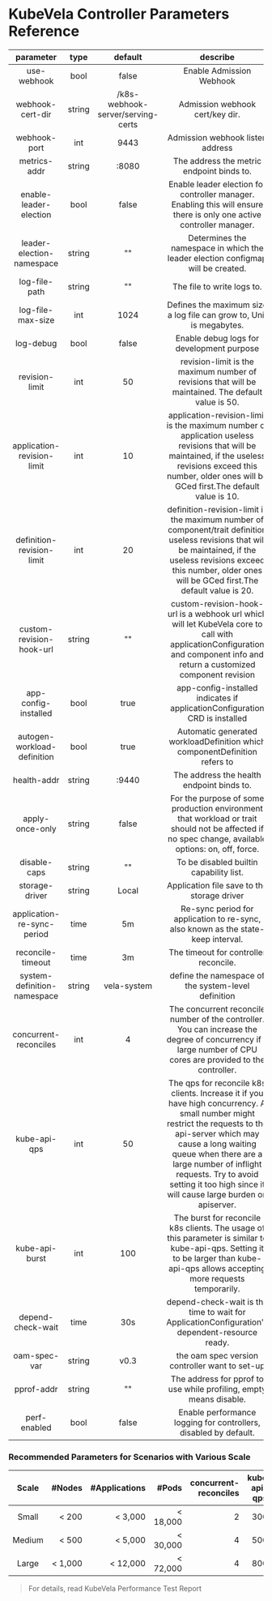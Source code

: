 # KubeVela Controller Parameters Reference

|          parameter          |  type  |              default              |                           describe                           |
| :-------------------------: | :----: | :-------------------------------: | :----------------------------------------------------------: |
|         use-webhook         |  bool  |               false               |                   Enable Admission Webhook                   |
|      webhook-cert-dir       | string | /k8s-webhook-server/serving-certs |               Admission webhook cert/key dir.                |
|        webhook-port         |  int   |               9443                |               Admission webhook listen address               |
|        metrics-addr         | string |               :8080               |          The address the metric endpoint binds to.           |
|   enable-leader-election    |  bool  |               false               | Enable leader election for controller manager. Enabling this will ensure there is only one active controller manager. |
|  leader-election-namespace  | string |                ""                 | Determines the namespace in which the leader election configmap will be created. |
|        log-file-path        | string |                ""                 |                  The file to write logs to.                  |
|      log-file-max-size      |  int   |               1024                | Defines the maximum size a log file can grow to, Unit is megabytes. |
|          log-debug          |  bool  |               false               |          Enable debug logs for development purpose           |
|       revision-limit        |  int   |                50                 | revision-limit is the maximum number of revisions that will be maintained. The default value is 50. |
| application-revision-limit  |  int   |                10                 | application-revision-limit is the maximum number of application useless revisions that will be maintained, if the useless revisions exceed this number, older ones will be GCed first.The default value is 10. |
|  definition-revision-limit  |  int   |                20                 | definition-revision-limit is the maximum number of component/trait definition useless revisions that will be maintained, if the useless revisions exceed this number, older ones will be GCed first.The default value is 20. |
|  custom-revision-hook-url   | string |                ""                 | custom-revision-hook-url is a webhook url which will let KubeVela core to call with applicationConfiguration and component info and return a customized component revision |
|    app-config-installed     |  bool  |               true                | app-config-installed indicates if applicationConfiguration CRD is installed |
| autogen-workload-definition |  bool  |               true                | Automatic generated workloadDefinition which componentDefinition refers to |
|         health-addr         | string |               :9440               |          The address the health endpoint binds to.           |
|       apply-once-only       | string |               false               | For the purpose of some production environment that workload or trait should not be affected if no spec change, available options: on, off, force. |
|        disable-caps         | string |                ""                 |           To be disabled builtin capability list.            |
|       storage-driver        | string |               Local               |         Application file save to the storage driver          |
| application-re-sync-period  |  time  |                5m                 | Re-sync period for application to re-sync, also known as the state-keep interval. |
|      reconcile-timeout      |  time  |                3m                 |           The timeout for controller reconcile.              |
| system-definition-namespace | string |            vela-system            |     define the namespace of the system-level definition      |
|    concurrent-reconciles    |  int   |                 4                 | The concurrent reconcile number of the controller. You can increase the degree of concurrency if a large number of CPU cores are provided to the controller. |
|        kube-api-qps         |  int   |                50                 | The qps for reconcile k8s clients. Increase it if you have high concurrency. A small number might restrict the requests to the api-server which may cause a long waiting queue when there are a large number of inflight requests. Try to avoid setting it too high since it will cause large burden on apiserver. |
|       kube-api-burst        |  int   |                100                | The burst for reconcile k8s clients. The usage of this parameter is similar to kube-api-qps. Setting it to be larger than kube-api-qps allows accepting more requests temporarily. |
|      depend-check-wait      |  time  |                30s                | depend-check-wait is the time to wait for ApplicationConfiguration's dependent-resource ready. |
|        oam-spec-var         | string |               v0.3                |         the oam spec version controller want to set-up       |
|         pprof-addr          | string |                ""                 | The address for pprof to use while profiling, empty means disable. |
|        perf-enabled         |  bool  |               false               | Enable performance logging for controllers, disabled by default. |

### Recommended Parameters for Scenarios with Various Scale

| Scale |  #Nodes  | #Applications |   #Pods  | concurrent-reconciles | kube-api-qps | kube-api-burst |  CPU  | Memory |
| :---: | -------: | ------------: | -------: | --------------------: | :----------: | -------------: | ----: | -----: |
| Small |  < 200   |   < 3,000     | < 18,000 |              2        |      300     |      500       |   0.5 |   1Gi  |
| Medium | < 500   |   < 5,000     | < 30,000 |              4        |      500     |      800       |     1 |   2Gi  |
| Large | < 1,000  |   < 12,000    | < 72,000 |              4        |      800     |     1,000      |     2 |   4Gi  |

> For details, read KubeVela Performance Test Report
